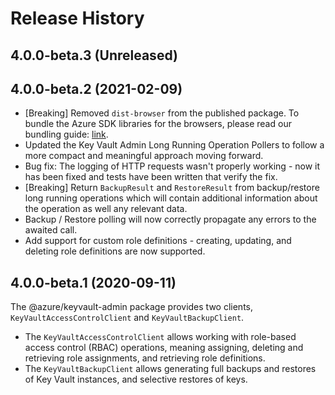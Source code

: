 # Release History

## 4.0.0-beta.3 (Unreleased)

## 4.0.0-beta.2 (2021-02-09)

- [Breaking] Removed `dist-browser` from the published package. To bundle the Azure SDK libraries for the browsers, please read our bundling guide: [link](https://github.com/Azure/azure-sdk-for-js/blob/master/documentation/Bundling.md).
- Updated the Key Vault Admin Long Running Operation Pollers to follow a more compact and meaningful approach moving forward.
- Bug fix: The logging of HTTP requests wasn't properly working - now it has been fixed and tests have been written that verify the fix.
- [Breaking] Return `BackupResult` and `RestoreResult` from backup/restore long running operations which will contain additional information about the operation as well any relevant data.
- Backup / Restore polling will now correctly propagate any errors to the awaited call.
- Add support for custom role definitions - creating, updating, and deleting role definitions are now supported.

## 4.0.0-beta.1 (2020-09-11)

The @azure/keyvault-admin package provides two clients, `KeyVaultAccessControlClient` and `KeyVaultBackupClient`.

- The `KeyVaultAccessControlClient` allows working with role-based access control (RBAC) operations, meaning assigning, deleting and retrieving role assignments, and retrieving role definitions.
- The `KeyVaultBackupClient` allows generating full backups and restores of Key Vault instances, and selective restores of keys.
